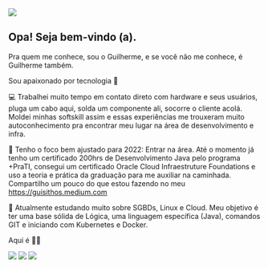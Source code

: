 
<div>
<a href="https://www.linkedin.com/in/guilhermethomas/" target="_blank"><img src="https://i.imgur.com/bLK4nLD.gif" target="_blank"></a>
</div>

## Opa! Seja bem-vindo (a).
Pra quem me conhece, sou o Guilherme, e se você não me conhece, é Guilherme também.

Sou apaixonado por tecnologia 💙

💻 Trabalhei muito tempo em contato direto com hardware e seus usuários, pluga um cabo aqui, solda um componente ali, socorre o cliente acolá. Moldei minhas softskill assim e essas experiências me trouxeram muito autoconhecimento pra encontrar meu lugar na área de desenvolvimento e infra.

📌 Tenho o foco bem ajustado para 2022: Entrar na área. Até o momento já tenho um certificado 200hrs de Desenvolvimento Java pelo programa +PraTI, consegui um certificado Oracle Cloud Infraestruture Foundations e uso a teoria e prática da graduação para me auxiliar na caminhada. Compartilho um pouco do que estou fazendo no meu https://guisithos.medium.com

📖 Atualmente estudando muito sobre SGBDs, Linux e Cloud. Meu objetivo é ter uma base sólida de Lógica, uma linguagem específica (Java), comandos GIT e iniciando com Kubernetes e Docker.

Aqui é 🔪💀






<div>
<a href="https://www.linkedin.com/in/guilhermethomas/v" target="_blank"><img src="https://img.shields.io/badge/-LinkedIn-%230077B5?style=for-the-badge&logo=linkedin&logoColor=white" target="_blank"></a>
<a href="https://www.instagram.com/guisithos" target="_blank"><img src="https://img.shields.io/badge/-Instagram-%23E4405F?style=for-the-badge&logo=instagram&logoColor=white" target="_blank"></a>
<a href="https://www.medium.com/@guisithos" target="_blank"><img src="https://img.shields.io/badge/Medium-12100E?style=for-the-badge&logo=medium&logoColor=white" target="_blank"></a>

</div>

